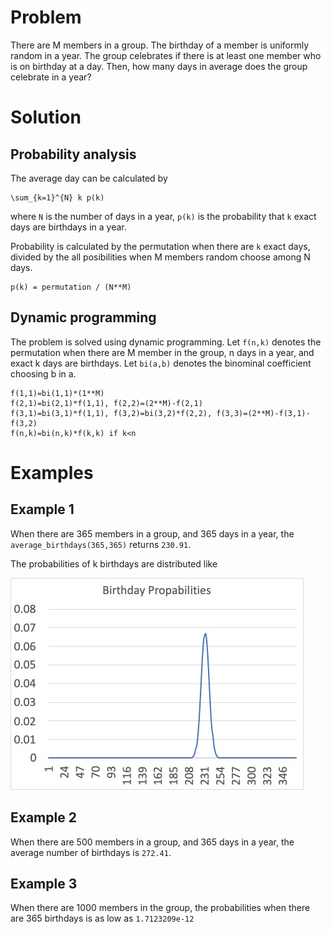 # Problem
There are M members in a group. The birthday of a member is uniformly random in a year. The group celebrates if there is at least one member who is on birthday at a day. Then, how many days in average does the group celebrate in a year? 

# Solution
## Probability analysis
The average day can be calculated by 
```
\sum_{k=1}^{N} k p(k)
```
where `N` is the number of days in a year, `p(k)` is the probability that `k` exact days are birthdays in a year. 

Probability is calculated by the permutation when there are `k` exact days, divided by the all posibilities when M members random choose among N days. 
```
p(k) = permutation / (N**M)
```

## Dynamic programming
The problem is solved using dynamic programming. Let `f(n,k)` denotes the permutation when there are M member in the group, n days in a year, and exact k days are birthdays. Let `bi(a,b)` denotes the binominal coefficient choosing b in a.
```
f(1,1)=bi(1,1)*(1**M)
f(2,1)=bi(2,1)*f(1,1), f(2,2)=(2**M)-f(2,1)
f(3,1)=bi(3,1)*f(1,1), f(3,2)=bi(3,2)*f(2,2), f(3,3)=(2**M)-f(3,1)-f(3,2)
f(n,k)=bi(n,k)*f(k,k) if k<n
```
# Examples
## Example 1
When there are 365 members in a group, and 365 days in a year, the `average_birthdays(365,365)` returns `230.91`. 

The probabilities of k birthdays are distributed like

![birthday probabilities](birthday_probabilities.jpg)

## Example 2
When there are 500 members in a group, and 365 days in a year, the average number of birthdays is `272.41`.

## Example 3
When there are 1000 members in the group, the probabilities when there are 365 birthdays is as low as `1.7123209e-12`
